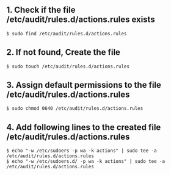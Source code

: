 ## 1. Check if the file /etc/audit/rules.d/actions.rules exists
    $ sudo find /etc/audit/rules.d/actions.rules
    
## 2. If not found, Create the file
    $ sudo touch /etc/audit/rules.d/actions.rules

## 3. Assign default permissions to the file /etc/audit/rules.d/actions.rules
    $ sudo chmod 0640 /etc/audit/rules.d/actions.rules

## 4. Add following lines to the created file /etc/audit/rules.d/actions.rules
    $ echo "-w /etc/sudoers -p wa -k actions" | sudo tee -a /etc/audit/rules.d/actions.rules
    $ echo "-w /etc/sudoers.d/ -p wa -k actions" | sudo tee -a /etc/audit/rules.d/actions.rules
